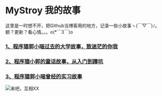 # MyStroy 我的故事

这里是一时想不开，把Github当博客用的地方，记录一些小故事ヽ(￣▽￣)ﾉ。额？更新？看心情。。。o(*￣3￣)o 

### [1、程序猿郭小喵过去的大学故事，致迷茫的你我](https://github.com/CarGuo/MySotry/blob/master/Store1.md)
### [2、程序猿小郭的童话故事，从入门到蹲坑](https://github.com/CarGuo/MySotry/blob/master/Store2.md)
### [3、程序猿郭小喵曾经的实习故事](https://github.com/CarGuo/MySotry/blob/master/Store3.md)


![来吧，互相XX](http://osvlwlt4g.bkt.clouddn.com/18-1-5/96342928.jpg)
